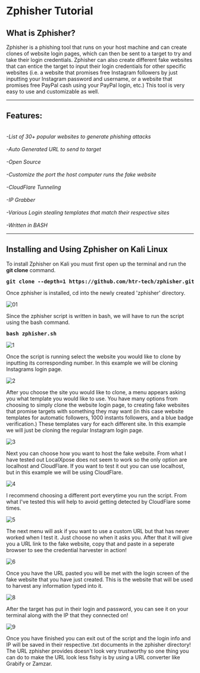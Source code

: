 # Zphisher Tutorial
<h2>What is Zphisher?</h2>
Zphisher is a phishing tool that runs on your host machine and can create clones of website login pages, which can then be sent to a target to try and take their login credentials. Zphisher can also create different fake websites that can entice the target to input their login credentials for other specific websites (i.e. a  website that promises free Instagram followers by just inputting your Instagram password and username, or a website that promises free PayPal cash using your PayPal login, etc.) This tool is very easy to use and customizable as well.
<hr>

<h2>Features:</h2>
<br><em>-List of 30+ popular websites to generate phishing attacks</em></br>
<br><em>-Auto Generated URL to send to target</em></br>
<br><em>-Open Source</em></br>
<br><em>-Customize the port the host computer runs the fake website</em></br>
<br><em>-CloudFlare Tunneling</em></br>
<br><em>-IP Grabber</em></br>
<br><em>-Various Login stealing templates that match their respective sites</em></br>
<br><em>-Written in BASH</em></br>
<hr>
<h2>Installing and Using Zphisher on Kali Linux</h2>
To install Zphisher on Kali you must first open up the terminal and run the <strong>git clone</strong> command.

<pre><strong>git clone --depth=1 https://github.com/htr-tech/zphisher.git</strong></pre>

Once zphisher is installed, cd into the newly created 'zphisher' directory.

![01](https://github.com/victorF29/ZphisherTutorial/assets/145622790/725ed56c-97df-4d8b-8edb-efd3926fe4b7)

Since the zphisher script is written in bash, we will have to run the script using the bash command.

<pre><strong>bash zphisher.sh</strong></pre>

![1](https://github.com/victorF29/ZphisherTutorial/assets/145622790/2ef894e4-041b-470c-9277-b663b8232c44)

Once the script is running select the website you would like to clone by inputting its corresponding number. In this example we will be cloning Instagrams login page.

![2](https://github.com/victorF29/ZphisherTutorial/assets/145622790/9926b080-8cd5-4cf0-8980-abde84038beb)

After you choose the site you would like to clone, a menu appears asking you what template you would like to use. You have many options from choosing to simply clone the website login page, to creating fake websites that promise targets with something they may want (in this case website templates for automatic followers, 1000 instants followers, and a blue badge verification.) These templates vary for each different site. In this example we will just be cloning the regular Instagram login page.

![3](https://github.com/victorF29/ZphisherTutorial/assets/145622790/b9f3bd95-fe04-4d26-93e0-23819e1c0fd3)

Next you can choose how you want to host the fake website. From what I have tested out LocalXpose does not seem to work so the only option are localhost and CloudFlare. If you want to test it out you can use localhost, but in this example we will be using CloudFlare. 

![4](https://github.com/victorF29/ZphisherTutorial/assets/145622790/1d974480-aaf4-4be8-a2c2-da5357eef4d1)

I recommend choosing a different port everytime you run the script. From what I've tested this will help to avoid getting detected by CloudFlare some times.

![5](https://github.com/victorF29/ZphisherTutorial/assets/145622790/a5e960b6-ed22-4307-ada8-c686ff0d8fad)

The next menu will ask if you want to use a custom URL but that has never worked when I test it. Just choose no when it asks you. After that it will give you a URL link to the fake website, copy that and paste in a seperate browser to see the credential harvester in action!

![6](https://github.com/victorF29/ZphisherTutorial/assets/145622790/f3fc7f5d-e7ab-4781-97dd-46d1cd34ae6f)

Once you have the URL pasted you will be met with the login screen of the fake website that you have just created. This is the website that will be used to harvest any information typed into it. 

![8](https://github.com/victorF29/ZphisherTutorial/assets/145622790/8d975c75-79b7-462c-ba68-1c2887800322)

After the target has put in their login and password, you can see it on your terminal along with the IP that they connected on! 

![9](https://github.com/victorF29/ZphisherTutorial/assets/145622790/cafebf9f-7bdc-4ef2-95c3-3d6b50c261ab)

Once you have finished you can exit out of the script and the login info and IP will be saved in their respective .txt documents in the zphisher directory! The URL zphisher provides doesn't look very trustworthy so one thing you can do to make the URL look less fishy is by using a URL converter like Grabify or Zamzar.
